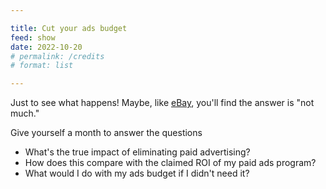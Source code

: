 ```yaml
---

title: Cut your ads budget
feed: show
date: 2022-10-20
# permalink: /credits
# format: list

---
```


Just to see what happens! Maybe, like [eBay](https://www.nber.org/system/files/working_papers/w20171/w20171.pdf), you'll find the answer is "not much."

Give yourself a month to answer the questions

- What's the true impact of eliminating paid advertising?
- How does this compare with the claimed ROI of my paid ads program?
- What would I do with my ads budget if I didn't need it?